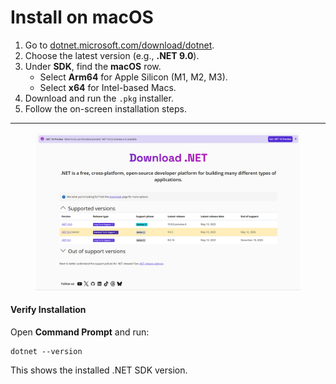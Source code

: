 # Install on macOS

1. Go to [dotnet.microsoft.com/download/dotnet](https://dotnet.microsoft.com/download/dotnet).
2. Choose the latest version (e.g., **.NET 9.0**).
3. Under **SDK**, find the **macOS** row.
   * Select **Arm64** for Apple Silicon (M1, M2, M3).
   * Select **x64** for Intel-based Macs.
4. Download and run the `.pkg` installer.
5. Follow the on-screen installation steps.

***

<figure><img src="../.gitbook/assets/{6E205AE0-23D7-4757-ABCE-130086EBF2FB}.png" alt=""><figcaption></figcaption></figure>

#### Verify Installation

Open **Command Prompt** and run:

```
dotnet --version
```

This shows the installed .NET SDK version.
